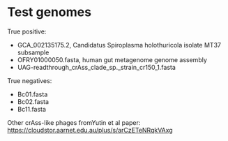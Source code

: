 # Test genomes 

True positive: 
- GCA_002135175.2, Candidatus Spiroplasma holothuricola isolate MT37 subsample
- OFRY01000050.fasta, human gut metagenome genome assembly
- UAG-readthrough_crAss_clade_sp._strain_cr150_1.fasta

True negatives:
- Bc01.fasta 
- Bc02.fasta 
- Bc11.fasta
  
Other crAss-like phages fromYutin et al paper: https://cloudstor.aarnet.edu.au/plus/s/arCzETeNRqkVAxg
